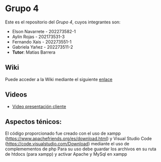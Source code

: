 # Grupo 4

Este es el repositorio del *Grupo 4*, cuyos integrantes son:

 * Elson Navarrete - 202273582-1
 * Aylin Rojas - 202173531-3
 * Fernando Xais - 202273551-1
 * Gabriela Yañez - 202273511-2
 * **Tutor**: Matias Barrera

## Wiki

Puede acceder a la Wiki mediante el siguiente [enlace](https://github.com/Bionic-Z/GRUPO04-2024-PROYINF/wiki)

## Videos

* [Video presentación cliente](https://www.youtube.com/watch?v=abJau21SDIk)

## Aspectos ténicos:
El código proporcionado fue creado con el uso de xampp (https://www.apachefriends.org/es/download.html) y Visual Studio Code (https://code.visualstudio.com/Download) mediante el uso de complemementos de php
Para su uso debe guardar los archivos en su ruta de htdocs (para xampp) y activar Apache y MySql en xampp
